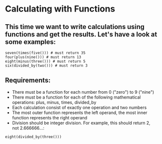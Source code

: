 # Calculating with Functions

## This time we want to write calculations using functions and get the results. Let's have a look at some examples:

```
seven(times(five())) # must return 35
four(plus(nine())) # must return 13
eight(minus(three())) # must return 5
six(divided_by(two())) # must return 3
```

## Requirements:

<ul>
    <li>There must be a function for each number from 0 ("zero") to 9 ("nine")</li>
    <li>There must be a function for each of the following mathematical operations: plus, minus, times, divided_by</li> 
    <li>Each calculation consist of exactly one operation and two numbers</li>
    <li>The most outer function represents the left operand, the most inner function represents the right operand</li>
    <li>Division should be integer division. For example, this should return 2, not 2.666666...:</li>
</ul>

```
eight(divided_by(three()))
```
